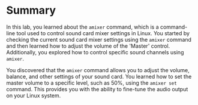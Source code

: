 # Summary

In this lab, you learned about the `amixer` command, which is a command-line tool used to control sound card mixer settings in Linux. You started by checking the current sound card mixer settings using the `amixer` command and then learned how to adjust the volume of the 'Master' control. Additionally, you explored how to control specific sound channels using `amixer`.

You discovered that the `amixer` command allows you to adjust the volume, balance, and other settings of your sound card. You learned how to set the master volume to a specific level, such as 50%, using the `amixer set` command. This provides you with the ability to fine-tune the audio output on your Linux system.
